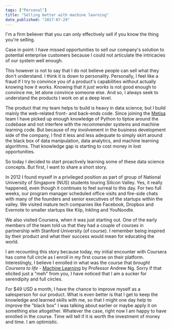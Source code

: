 ```yaml
---
tags: ["Personal"]
title: "Selling better with machine learning"
date_published: "2017-07-29"
---
```


I'm a firm believer that you can only effectively sell if you know the thing you're selling.

Case in point: I have missed opportunities to sell our company's solution to potential enterprise customers because I could not articulate the intricacies of our system well enough.

This however is not to say that I do not believe people can sell what they don't understand. I think it is down to personality. Personally, I feel like a fraud if I try to convince you of a product's capabilities without actually knowing how it works. Knowing that it _just works_ is not good enough to convince me, let alone convince someone else. And so, I always seek to understand the products I work on at a deep level.

The product that my team helps to build is heavy in data science, but I build mainly the web-related front- and back-ends code. Since joining the [Metisa](https://askmetisa.com) team I have picked up enough knowledge of Python to tiptoe around the codebase and not interfere with the recommender systems and machine learning code. But because of my involvement in the business development side of the company, I find it less and less adequate to simply skirt around the black box of data manipulation, data analytics, and machine learning algorithms. That knowledge gap is starting to cost money in lost opportunities.

So today I decided to start proactively learning some of these data science concepts. But first, I want to share a short story.

In 2012 I found myself in a privileged position as part of group of National University of Singapore (NUS) students touring Silicon Valley. Yes, it really happened, even though it continues to feel surreal to this day. For two full weeks, our program manager scheduled office visits and fire-side chats with many of the founders and senior executives of the startups within the valley. We visited mature tech companies like Facebook, Dropbox and Evernote to smaller startups like Kiip, Inkling and YouNoodle.

We also visited Coursera, when it was just starting out. One of the early members of the team told us that they had a couple of courses in partnership with Stanford University (of course). I remember being inspired by their product and what their success would mean for educating the world.

I am recounting this story because today, my initial encounter with Coursera has come full circle as I enroll in my first course on their platform. Interestingly, I believe I enrolled in what was the course that _brought Coursera to life_ - [Machine Learning](https://www.coursera.org/learn/machine-learning) by Professor Andrew Ng. Sorry if that elicited just a "meh" from you, I have noticed that I am a sucker for serendipity and full circles.

For $49 USD a month, I have the chance to improve myself as a salesperson for our product. What is even better is that I get to keep the knowledge and learned skills with me, so that I might one day help to improve the "black box" I was talking about earlier or maybe apply it on something else altogether. Whatever the case, right now I am happy to have enrolled in the course. Time will tell if it is worth the investment of money and time. I am optimistic.
